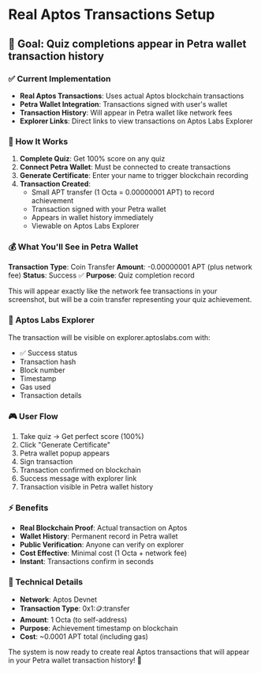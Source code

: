 # Real Aptos Transactions Setup

## 🎯 Goal: Quiz completions appear in Petra wallet transaction history

### ✅ Current Implementation
- **Real Aptos Transactions**: Uses actual Aptos blockchain transactions
- **Petra Wallet Integration**: Transactions signed with user's wallet
- **Transaction History**: Will appear in Petra wallet like network fees
- **Explorer Links**: Direct links to view transactions on Aptos Labs Explorer

### 🚀 How It Works

1. **Complete Quiz**: Get 100% score on any quiz
2. **Connect Petra Wallet**: Must be connected to create transactions
3. **Generate Certificate**: Enter your name to trigger blockchain recording
4. **Transaction Created**: 
   - Small APT transfer (1 Octa = 0.00000001 APT) to record achievement
   - Transaction signed with your Petra wallet
   - Appears in wallet history immediately
   - Viewable on Aptos Labs Explorer

### 💰 What You'll See in Petra Wallet

**Transaction Type**: Coin Transfer
**Amount**: -0.00000001 APT (plus network fee)
**Status**: Success ✅
**Purpose**: Quiz completion record

This will appear exactly like the network fee transactions in your screenshot, but will be a coin transfer representing your quiz achievement.

### 🔗 Aptos Labs Explorer

The transaction will be visible on explorer.aptoslabs.com with:
- ✅ Success status
- Transaction hash
- Block number
- Timestamp
- Gas used
- Transaction details

### 🎮 User Flow

1. Take quiz → Get perfect score (100%)
2. Click "Generate Certificate" 
3. Petra wallet popup appears
4. Sign transaction
5. Transaction confirmed on blockchain
6. Success message with explorer link
7. Transaction visible in Petra wallet history

### ⚡ Benefits

- **Real Blockchain Proof**: Actual transaction on Aptos
- **Wallet History**: Permanent record in Petra wallet
- **Public Verification**: Anyone can verify on explorer
- **Cost Effective**: Minimal cost (1 Octa + network fee)
- **Instant**: Transactions confirm in seconds

### 🔧 Technical Details

- **Network**: Aptos Devnet
- **Transaction Type**: 0x1::coin::transfer
- **Amount**: 1 Octa (to self-address)
- **Purpose**: Achievement timestamp on blockchain
- **Cost**: ~0.0001 APT total (including gas)

The system is now ready to create real Aptos transactions that will appear in your Petra wallet transaction history! 🎉
